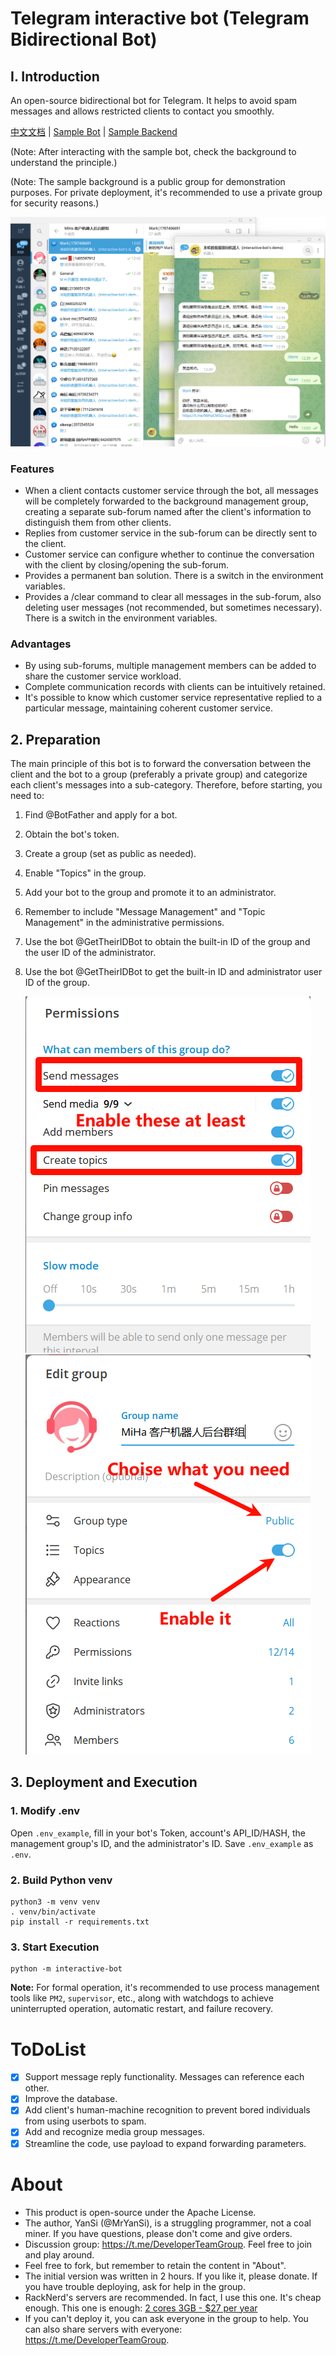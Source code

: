 # Telegram interactive bot (Telegram Bidirectional Bot)

## I. Introduction

An open-source bidirectional bot for Telegram. It helps to avoid spam messages and allows restricted clients to contact you smoothly.

[中文文档](https://github.com/YanSi/Telegram-interactive-bot/blob/master/README.md) | [Sample Bot](https://t.me/CustomerConnectBot) | [Sample Backend](https://t.me/YanSiCMSGroup)

(Note: After interacting with the sample bot, check the background to understand the principle.)

(Note: The sample background is a public group for demonstration purposes. For private deployment, it's recommended to use a private group for security reasons.)

![image-20240708130408336](./doc/cn/image-20240708130408336.png)

### Features
- When a client contacts customer service through the bot, all messages will be completely forwarded to the background management group, creating a separate sub-forum named after the client's information to distinguish them from other clients.
- Replies from customer service in the sub-forum can be directly sent to the client.
- Customer service can configure whether to continue the conversation with the client by closing/opening the sub-forum.
- Provides a permanent ban solution. There is a switch in the environment variables.
- Provides a /clear command to clear all messages in the sub-forum, also deleting user messages (not recommended, but sometimes necessary). There is a switch in the environment variables.

### Advantages
- By using sub-forums, multiple management members can be added to share the customer service workload.
- Complete communication records with clients can be intuitively retained.
- It's possible to know which customer service representative replied to a particular message, maintaining coherent customer service.

## 2. Preparation
The main principle of this bot is to forward the conversation between the client and the bot to a group (preferably a private group) and categorize each client's messages into a sub-category. Therefore, before starting, you need to:
1. Find @BotFather and apply for a bot.
2. Obtain the bot's token.
3. Create a group (set as public as needed).
4. Enable "Topics" in the group.
5. Add your bot to the group and promote it to an administrator.
6. Remember to include "Message Management" and "Topic Management" in the administrative permissions.
7. Use the bot @GetTheirIDBot to obtain the built-in ID of the group and the user ID of the administrator.
8. Use the bot @GetTheirIDBot to get the built-in ID and administrator user ID of the group.

   ![image-20240703082929589](./doc/en/image-20240703083738158.png)![image-20240703083040852](./doc/en/image-20240703083634098.png)

## 3. Deployment and Execution

### 1. Modify .env
Open `.env_example`, fill in your bot's Token, account's API_ID/HASH, the management group's ID, and the administrator's ID. Save `.env_example` as `.env`.

### 2. Build Python venv
```
python3 -m venv venv
. venv/bin/activate
pip install -r requirements.txt
```

### 3. Start Execution
```
python -m interactive-bot
```

**Note:** For formal operation, it's recommended to use process management tools like `PM2`, `supervisor`, etc., along with watchdogs to achieve uninterrupted operation, automatic restart, and failure recovery.

# ToDoList
- [x] Support message reply functionality. Messages can reference each other.
- [x] Improve the database.
- [x] Add client's human-machine recognition to prevent bored individuals from using userbots to spam.
- [x] Add and recognize media group messages.
- [x] Streamline the code, use payload to expand forwarding parameters.

# About

- This product is open-source under the Apache License.
- The author, YanSi (@MrYanSi), is a struggling programmer, not a coal miner. If you have questions, please don't come and give orders.
- Discussion group: https://t.me/DeveloperTeamGroup. Feel free to join and play around.
- Feel free to fork, but remember to retain the content in "About".
- The initial version was written in 2 hours. If you like it, please donate. If you have trouble deploying, ask for help in the group.
- RackNerd's servers are recommended. In fact, I use this one. It's cheap enough.
This one is enough: [2 cores 3GB - $27 per year](https://my.racknerd.com/aff.php?aff=11705&pid=828)
- If you can't deploy it, you can ask everyone in the group to help. You can also share servers with everyone: https://t.me/DeveloperTeamGroup.

